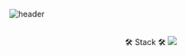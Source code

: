 ![header](https://capsule-render.vercel.app/api?type=rounded&color=auto&customColorList=17&height=150&section=header&text=dev%20D&fontSize=50&fontAlignY=40&desc=Hello,%20Welcome%20to%20DREW_CHOI's%20World&descAlignY=70&animation=fadeIn)
<br/>
<br/>

<p align="center">
🛠 Stack 🛠
<img src="https://img.shields.io/badge/JavaScript-F7DF1E?style=flat&logo=javascript&logoColor=000000"/>
</p>
